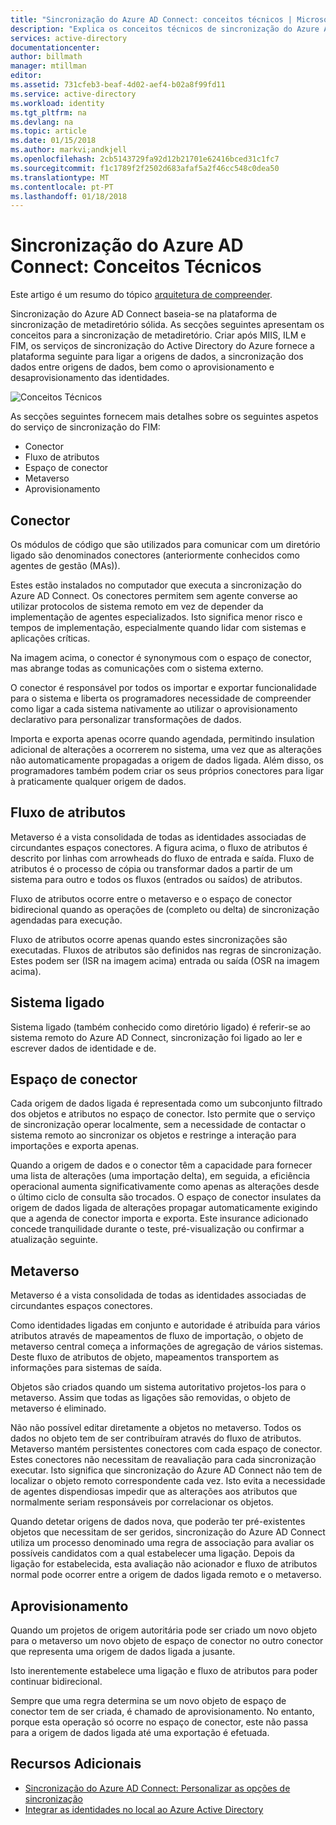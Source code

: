 ```yaml
---
title: "Sincronização do Azure AD Connect: conceitos técnicos | Microsoft Docs"
description: "Explica os conceitos técnicos de sincronização do Azure AD Connect."
services: active-directory
documentationcenter: 
author: billmath
manager: mtillman
editor: 
ms.assetid: 731cfeb3-beaf-4d02-aef4-b02a8f99fd11
ms.service: active-directory
ms.workload: identity
ms.tgt_pltfrm: na
ms.devlang: na
ms.topic: article
ms.date: 01/15/2018
ms.author: markvi;andkjell
ms.openlocfilehash: 2cb5143729fa92d12b21701e62416bced31c1fc7
ms.sourcegitcommit: f1c1789f2f2502d683afaf5a2f46cc548c0dea50
ms.translationtype: MT
ms.contentlocale: pt-PT
ms.lasthandoff: 01/18/2018
---
```

# <a name="azure-ad-connect-sync-technical-concepts"></a>Sincronização do Azure AD Connect: Conceitos Técnicos
Este artigo é um resumo do tópico [arquitetura de compreender](active-directory-aadconnectsync-technical-concepts.md).

Sincronização do Azure AD Connect baseia-se na plataforma de sincronização de metadiretório sólida.
As secções seguintes apresentam os conceitos para a sincronização de metadiretório.
Criar após MIIS, ILM e FIM, os serviços de sincronização do Active Directory do Azure fornece a plataforma seguinte para ligar a origens de dados, a sincronização dos dados entre origens de dados, bem como o aprovisionamento e desaprovisionamento das identidades.

![Conceitos Técnicos](./media/active-directory-aadconnectsync-technical-concepts/scenario.png)

As secções seguintes fornecem mais detalhes sobre os seguintes aspetos do serviço de sincronização do FIM:

* Conector
* Fluxo de atributos
* Espaço de conector
* Metaverso
* Aprovisionamento

## <a name="connector"></a>Conector
Os módulos de código que são utilizados para comunicar com um diretório ligado são denominados conectores (anteriormente conhecidos como agentes de gestão (MAs)).

Estes estão instalados no computador que executa a sincronização do Azure AD Connect. Os conectores permitem sem agente converse ao utilizar protocolos de sistema remoto em vez de depender da implementação de agentes especializados. Isto significa menor risco e tempos de implementação, especialmente quando lidar com sistemas e aplicações críticas.

Na imagem acima, o conector é synonymous com o espaço de conector, mas abrange todas as comunicações com o sistema externo.

O conector é responsável por todos os importar e exportar funcionalidade para o sistema e liberta os programadores necessidade de compreender como ligar a cada sistema nativamente ao utilizar o aprovisionamento declarativo para personalizar transformações de dados.

Importa e exporta apenas ocorre quando agendada, permitindo insulation adicional de alterações a ocorrerem no sistema, uma vez que as alterações não automaticamente propagadas a origem de dados ligada. Além disso, os programadores também podem criar os seus próprios conectores para ligar à praticamente qualquer origem de dados.

## <a name="attribute-flow"></a>Fluxo de atributos
Metaverso é a vista consolidada de todas as identidades associadas de circundantes espaços conectores. A figura acima, o fluxo de atributos é descrito por linhas com arrowheads do fluxo de entrada e saída. Fluxo de atributos é o processo de cópia ou transformar dados a partir de um sistema para outro e todos os fluxos (entrados ou saídos) de atributos.

Fluxo de atributos ocorre entre o metaverso e o espaço de conector bidirecional quando as operações de (completo ou delta) de sincronização agendadas para execução.

Fluxo de atributos ocorre apenas quando estes sincronizações são executadas. Fluxos de atributos são definidos nas regras de sincronização. Estes podem ser (ISR na imagem acima) entrada ou saída (OSR na imagem acima).

## <a name="connected-system"></a>Sistema ligado
Sistema ligado (também conhecido como diretório ligado) é referir-se ao sistema remoto do Azure AD Connect, sincronização foi ligado ao ler e escrever dados de identidade e de.

## <a name="connector-space"></a>Espaço de conector
Cada origem de dados ligada é representada como um subconjunto filtrado dos objetos e atributos no espaço de conector.
Isto permite que o serviço de sincronização operar localmente, sem a necessidade de contactar o sistema remoto ao sincronizar os objetos e restringe a interação para importações e exporta apenas.

Quando a origem de dados e o conector têm a capacidade para fornecer uma lista de alterações (uma importação delta), em seguida, a eficiência operacional aumenta significativamente como apenas as alterações desde o último ciclo de consulta são trocados. O espaço de conector insulates da origem de dados ligada de alterações propagar automaticamente exigindo que a agenda de conector importa e exporta. Este insurance adicionado concede tranquilidade durante o teste, pré-visualização ou confirmar a atualização seguinte.

## <a name="metaverse"></a>Metaverso
Metaverso é a vista consolidada de todas as identidades associadas de circundantes espaços conectores.

Como identidades ligadas em conjunto e autoridade é atribuída para vários atributos através de mapeamentos de fluxo de importação, o objeto de metaverso central começa a informações de agregação de vários sistemas. Deste fluxo de atributos de objeto, mapeamentos transportem as informações para sistemas de saída.

Objetos são criados quando um sistema autoritativo projetos-los para o metaverso. Assim que todas as ligações são removidas, o objeto de metaverso é eliminado.

Não não possível editar diretamente a objetos no metaverso. Todos os dados no objeto tem de ser contribuíram através do fluxo de atributos. Metaverso mantém persistentes conectores com cada espaço de conector. Estes conectores não necessitam de reavaliação para cada sincronização executar. Isto significa que sincronização do Azure AD Connect não tem de localizar o objeto remoto correspondente cada vez. Isto evita a necessidade de agentes dispendiosas impedir que as alterações aos atributos que normalmente seriam responsáveis por correlacionar os objetos.

Quando detetar origens de dados nova, que poderão ter pré-existentes objetos que necessitam de ser geridos, sincronização do Azure AD Connect utiliza um processo denominado uma regra de associação para avaliar os possíveis candidatos com a qual estabelecer uma ligação.
Depois da ligação for estabelecida, esta avaliação não acionador e fluxo de atributos normal pode ocorrer entre a origem de dados ligada remoto e o metaverso.

## <a name="provisioning"></a>Aprovisionamento
Quando um projetos de origem autoritária pode ser criado um novo objeto para o metaverso um novo objeto de espaço de conector no outro conector que representa uma origem de dados ligada a jusante.

Isto inerentemente estabelece uma ligação e fluxo de atributos para poder continuar bidirecional.

Sempre que uma regra determina se um novo objeto de espaço de conector tem de ser criada, é chamado de aprovisionamento. No entanto, porque esta operação só ocorre no espaço de conector, este não passa para a origem de dados ligada até uma exportação é efetuada.

## <a name="additional-resources"></a>Recursos Adicionais
* [Sincronização do Azure AD Connect: Personalizar as opções de sincronização](active-directory-aadconnectsync-whatis.md)
* [Integrar as identidades no local ao Azure Active Directory](active-directory-aadconnect.md)

<!--Image references-->
[1]: ./media/active-directory-aadsync-technical-concepts/ic750598.png
